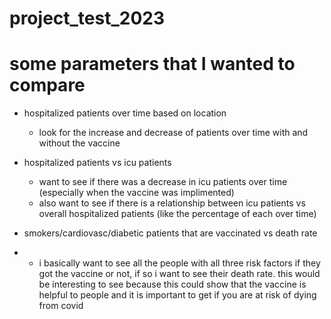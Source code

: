 # project_test_2023


# some parameters that I wanted to compare
* hospitalized patients over time based on location
  * look for the increase and decrease of patients over time with and without the vaccine

* hospitalized patients vs icu patients
  * want to see if there was a decrease in icu patients over time (especially when the vaccine was implimented)
  * also want to see if there is a relationship between icu patients vs overall hospitalized patients (like the percentage of each over time)
 
* smokers/cardiovasc/diabetic patients that are vaccinated vs death rate
* * i basically want to see all the people with all three risk factors if they got the vaccine or not, if so i want to see their death rate. this would be interesting to see because this could show that the vaccine is helpful to people and it is important to get if you are at risk of dying from covid
